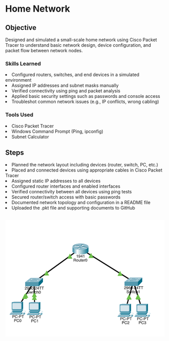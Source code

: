 # Home Network

## Objective

Designed and simulated a small-scale home network using Cisco Packet Tracer to understand basic network design, device configuration, and packet flow between network nodes.

### Skills Learned

<li>Configured routers, switches, and end devices in a simulated environment
<li>Assigned IP addresses and subnet masks manually
<li>Verified connectivity using ping and packet analysis
<li>Applied basic security settings such as passwords and console access
<li>Troubleshot common network issues (e.g., IP conflicts, wrong cabling)

### Tools Used

<li>Cisco Packet Tracer
<li>Windows Command Prompt (Ping, ipconfig)
<li>Subnet Calculator

## Steps
<li>Planned the network layout including devices (router, switch, PC, etc.)
<li>Placed and connected devices using appropriate cables in Cisco Packet Tracer
<li>Assigned static IP addresses to all devices
<li>Configured router interfaces and enabled interfaces
<li>Verified connectivity between all devices using ping tests
<li>Secured router/switch access with basic passwords
<li>Documented network topology and configuration in a README file
<li>Uploaded the .pkt file and supporting documents to GitHub

##
![image alt](https://github.com/Manveer119/Home-Network-Project/blob/f17f6e2265118dd15d4730213d3107aa5a7063eb/home-network1.png)


